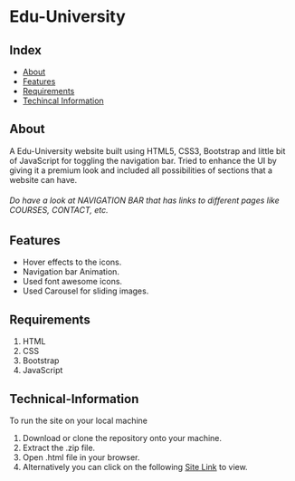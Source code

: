 # Edu-University
## Index
* [About](#About)
* [Features](#Features)
* [Requirements](#Requirements)
* [Techincal Information](#Technical-Information)
## About
A Edu-University website built using HTML5, CSS3, Bootstrap and little bit of JavaScript for toggling the navigation bar. Tried to enhance the UI by giving it a premium look and included all possibilities of sections that a website can have.
###### Do have a look at NAVIGATION BAR that has links to different pages like COURSES, CONTACT, etc.
## Features
* Hover effects to the icons.
* Navigation bar Animation.
* Used font awesome icons.
* Used Carousel for sliding images.
## Requirements
1. HTML
2. CSS
3. Bootstrap
4. JavaScript
## Technical-Information
To run the site on your local machine
1. Download or clone the repository onto your machine.
2. Extract the .zip file.
3. Open .html file in your browser.
4. Alternatively you can click on the following [Site Link](https://hindkush.github.io/Edu-University/) to view.
